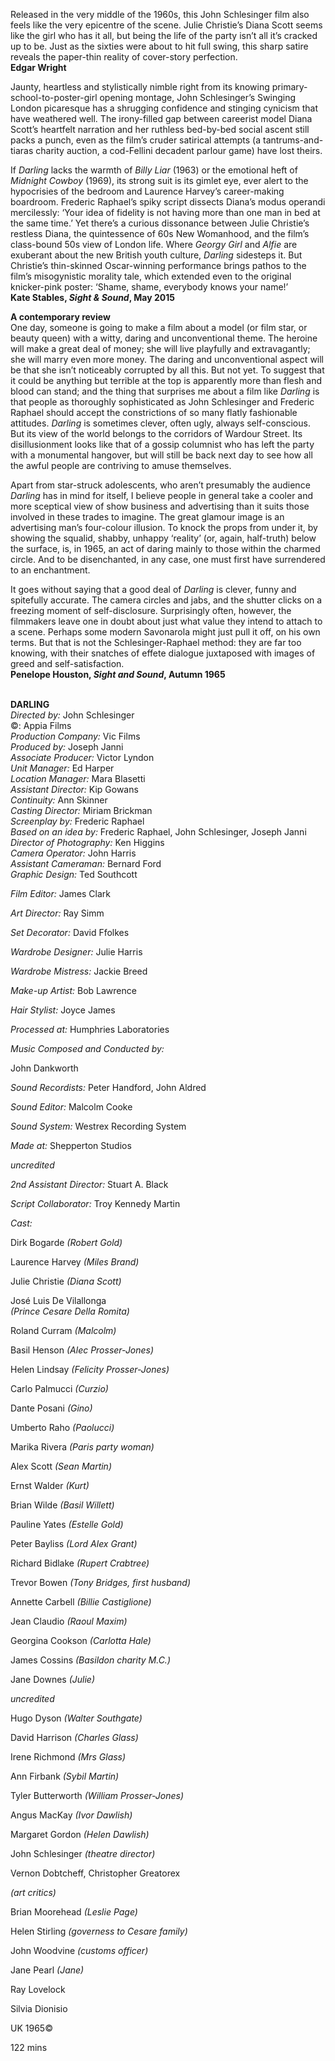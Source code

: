 

Released in the very middle of the 1960s, this John Schlesinger film also feels like the very epicentre of the scene. Julie Christie’s Diana Scott seems like the girl who has it all, but being the life of the party isn’t all it’s cracked up to be. Just as the sixties were about to hit full swing, this sharp satire reveals the paper-thin reality of cover-story perfection.  
**Edgar Wright**

Jaunty, heartless and stylistically nimble right from its knowing primary-school-to-poster-girl opening montage, John Schlesinger’s Swinging London picaresque has a shrugging confidence and stinging cynicism that have weathered well. The irony-filled gap between careerist model Diana Scott’s heartfelt narration and her ruthless bed-by-bed social ascent still packs a punch, even as the film’s cruder satirical attempts (a tantrums-and-tiaras charity auction, a cod-Fellini decadent parlour game) have lost theirs.

If _Darling_ lacks the warmth of _Billy Liar_ (1963) or the emotional heft of _Midnight Cowboy_ (1969), its strong suit is its gimlet eye, ever alert to the hypocrisies of the bedroom and Laurence Harvey’s career-making boardroom. Frederic Raphael’s spiky script dissects Diana’s modus operandi mercilessly: ‘Your idea of fidelity is not having more than one man in bed at the same time.’ Yet there’s a curious dissonance between Julie Christie’s restless Diana, the quintessence of 60s New Womanhood, and the film’s class-bound 50s view of London life. Where _Georgy Girl_ and _Alfie_ are exuberant about the new British youth culture, _Darling_ sidesteps it. But Christie’s thin-skinned Oscar-winning performance brings pathos to the film’s misogynistic morality tale, which extended even to the original knicker-pink poster: ‘Shame, shame, everybody knows your name!’  
**Kate Stables, _Sight & Sound_, May 2015**

**A contemporary review**  
One day, someone is going to make a film about a model (or film star, or beauty queen) with a witty, daring and unconventional theme. The heroine will make a great deal of money; she will live playfully and extravagantly; she will marry even more money. The daring and unconventional aspect will be that she isn’t noticeably corrupted by all this. But not yet. To suggest that it could be anything but terrible at the top is apparently more than flesh and blood can stand; and the thing that surprises me about a film like _Darling_ is that people as thoroughly sophisticated as John Schlesinger and Frederic Raphael should accept the constrictions of so many flatly fashionable attitudes. _Darling_ is sometimes clever, often ugly, always self-conscious. But its view of the world belongs to the corridors of Wardour Street. Its disillusionment looks like that of a gossip columnist who has left the party with a monumental hangover, but will still be back next day to see how all the awful people are contriving to amuse themselves.

Apart from star-struck adolescents, who aren’t presumably the audience _Darling_ has in mind for itself, I believe people in general take a cooler and more sceptical view of show business and advertising than it suits those involved in these trades to imagine. The great glamour image is an advertising man’s four-colour illusion. To knock the props from under it, by showing the squalid, shabby, unhappy ‘reality’ (or, again, half-truth) below the surface, is, in 1965, an act of daring mainly to those within the charmed circle. And to be disenchanted, in any case, one must first have surrendered to an enchantment.

It goes without saying that a good deal of _Darling_ is clever, funny and spitefully accurate. The camera circles and jabs, and the shutter clicks on a freezing moment of self-disclosure. Surprisingly often, however, the filmmakers leave one in doubt about just what value they intend to attach to a scene. Perhaps some modern Savonarola might just pull it off, on his own terms. But that is not the Schlesinger-Raphael method: they are far too knowing, with their snatches of effete dialogue juxtaposed with images of greed and self-satisfaction.  
**Penelope Houston, _Sight and Sound_, Autumn 1965**
<br><br>

**DARLING**<br>
_Directed by:_ John Schlesinger<br>
©: Appia Films<br>
_Production Company:_ Vic Films<br>
_Produced by:_ Joseph Janni<br>
_Associate Producer:_ Victor Lyndon<br>
_Unit Manager:_ Ed Harper<br>
_Location Manager:_ Mara Blasetti<br>
_Assistant Director:_ Kip Gowans<br>
_Continuity:_ Ann Skinner<br>
_Casting Director:_ Miriam Brickman<br>
_Screenplay by:_ Frederic Raphael<br>
_Based on an idea by:_ Frederic Raphael, John Schlesinger, Joseph Janni<br>
_Director of Photography:_ Ken Higgins<br>
_Camera Operator:_ John Harris<br>
_Assistant Cameraman:_ Bernard Ford<br>
_Graphic Design:_ Ted Southcott<br>

_Film Editor:_ James Clark<br>

_Art Director:_ Ray Simm<br>

_Set Decorator:_ David Ffolkes<br>

_Wardrobe Designer:_ Julie Harris<br>

_Wardrobe Mistress:_ Jackie Breed<br>

_Make-up Artist:_ Bob Lawrence<br>

_Hair Stylist:_ Joyce James<br>

_Processed at:_ Humphries Laboratories<br>

_Music Composed and Conducted by:_

John Dankworth<br>

_Sound Recordists:_ Peter Handford, John Aldred<br>

_Sound Editor:_ Malcolm Cooke<br>

_Sound System:_ Westrex Recording System<br>

_Made at:_ Shepperton Studios<br>

_uncredited_<br>

_2nd Assistant Director:_ Stuart A. Black<br>

_Script Collaborator:_ Troy Kennedy Martin<br>

_Cast:_<br>

Dirk Bogarde _(Robert Gold)_<br>

Laurence Harvey _(Miles Brand)_<br>

Julie Christie _(Diana Scott)_<br>

José Luis De Vilallonga  
_(Prince Cesare Della Romita)_<br>

Roland Curram _(Malcolm)_<br>

Basil Henson _(Alec Prosser-Jones)_<br>

Helen Lindsay _(Felicity Prosser-Jones)_<br>

Carlo Palmucci _(Curzio)_<br>

Dante Posani _(Gino)_<br>

Umberto Raho _(Paolucci)_<br>

Marika Rivera _(Paris party woman)_<br>

Alex Scott _(Sean Martin)_<br>

Ernst Walder _(Kurt)_<br>

Brian Wilde _(Basil Willett)_<br>

Pauline Yates _(Estelle Gold)_<br>

Peter Bayliss _(Lord Alex Grant)_<br>

Richard Bidlake _(Rupert Crabtree)_<br>

Trevor Bowen _(Tony Bridges, first husband)_<br>

Annette Carbell _(Billie Castiglione)_<br>

Jean Claudio _(Raoul Maxim)_<br>

Georgina Cookson _(Carlotta Hale)_<br>

James Cossins _(Basildon charity M.C.)_<br>

Jane Downes _(Julie)_<br>

_uncredited_<br>

Hugo Dyson _(Walter Southgate)_<br>

David Harrison _(Charles Glass)_<br>

Irene Richmond _(Mrs Glass)_<br>

Ann Firbank _(Sybil Martin)_<br>

Tyler Butterworth _(William Prosser-Jones)_<br>

Angus MacKay _(Ivor Dawlish)_<br>

Margaret Gordon _(Helen Dawlish)_<br>

John Schlesinger _(theatre director)_<br>

Vernon Dobtcheff, Christopher Greatorex

_(art critics)_<br>

Brian Moorehead _(Leslie Page)_<br>

Helen Stirling _(governess to Cesare family)_<br>

John Woodvine _(customs officer)_<br>

Jane Pearl _(Jane)_<br>

Ray Lovelock<br>

Silvia Dionisio<br>

UK 1965©<br>

122 mins
<br><br>
<!--stackedit_data:
eyJoaXN0b3J5IjpbLTg1ODkwMDE1MV19
-->